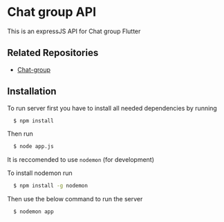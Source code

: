 
# Chat group API
This is an expressJS API for Chat group Flutter


## Related Repositories
- [Chat-group](https://github.com/Ntpply/Chat-group)


## Installation

To run server first you have to install all needed dependencies by running

```bash
  $ npm install
```

Then run 

```bash
  $ node app.js
```
It is reccomended to use `nodemon` (for development) 

To install nodemon run 

```bash
  $ npm install -g nodemon
```

Then use the below command to run the server
```bash
  $ nodemon app
```


